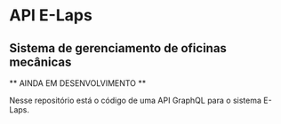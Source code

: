 # API E-Laps 
## Sistema de gerenciamento de oficinas mecânicas

** AINDA EM DESENVOLVIMENTO **

Nesse repositório está o código de uma API GraphQL para o sistema E-Laps.